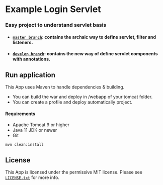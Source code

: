 # Example Login Servlet

### Easy project to understand servlet basis
* #### [`master branch`](https://github.com/r3back/example-login-servlet/tree/master): contains the archaic way to define servlet, filter and listeners.
* #### [`develop branch`](https://github.com/r3back/example-login-servlet/tree/develop): contains the new way of define servlet components with annotations.

## Run application
This App uses Maven to handle dependencies & building.

* You can build the war and deploy in /webapp of your tomcat folder.
* You can create a profile and deploy automatically project.

#### Requirements
* Apache Tomcat 9 or higher
* Java 11 JDK or newer
* Git

```
mvn clean:install
```

## License
This App is licensed under the permissive MIT license. Please see [`LICENSE.txt`](https://github.com/r3back/users-service/blob/master/LICENSE.txt) for more info.
